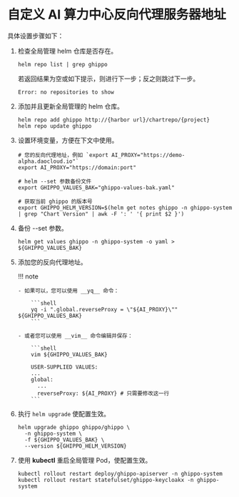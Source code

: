 # 自定义 AI 算力中心反向代理服务器地址

具体设置步骤如下：

1.  检查全局管理 helm 仓库是否存在。

    ```shell
    helm repo list | grep ghippo
    ```

    若返回结果为空或如下提示，则进行下一步；反之则跳过下一步。

    ```none
    Error: no repositories to show
    ```

2.  添加并且更新全局管理的 helm 仓库。

    ```shell
    helm repo add ghippo http://{harbor url}/chartrepo/{project}
    helm repo update ghippo
    ```

3.  设置环境变量，方便在下文中使用。

    ```shell
    # 您的反向代理地址，例如 `export AI_PROXY="https://demo-alpha.daocloud.io"` 
    export AI_PROXY="https://domain:port"

    # helm --set 参数备份文件
    export GHIPPO_VALUES_BAK="ghippo-values-bak.yaml"

    # 获取当前 ghippo 的版本号
    export GHIPPO_HELM_VERSION=$(helm get notes ghippo -n ghippo-system | grep "Chart Version" | awk -F ': ' '{ print $2 }')
    ```

4.  备份 --set 参数。

    ```shell
    helm get values ghippo -n ghippo-system -o yaml > ${GHIPPO_VALUES_BAK}
    ```

5.  添加您的反向代理地址。

    !!! note

        - 如果可以，您可以使用 __yq__ 命令：

            ```shell
            yq -i ".global.reverseProxy = \"${AI_PROXY}\"" ${GHIPPO_VALUES_BAK}
            ```

        - 或者您可以使用 __vim__ 命令编辑并保存：

            ```shell
            vim ${GHIPPO_VALUES_BAK}

            USER-SUPPLIED VALUES:
            ...
            global:
              ...
              reverseProxy: ${AI_PROXY} # 只需要修改这一行
            ```

6.  执行 `helm upgrade` 使配置生效。

    ```shell
    helm upgrade ghippo ghippo/ghippo \
      -n ghippo-system \
      -f ${GHIPPO_VALUES_BAK} \
      --version ${GHIPPO_HELM_VERSION}
    ```

7.  使用 __kubectl__ 重启全局管理 Pod，使配置生效。

    ```shell
    kubectl rollout restart deploy/ghippo-apiserver -n ghippo-system
    kubectl rollout restart statefulset/ghippo-keycloakx -n ghippo-system
    ```
